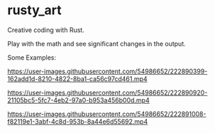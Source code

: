 # rusty_art

Creative coding with Rust. 

Play with the math and see significant changes in the output.

Some Examples:



https://user-images.githubusercontent.com/54986652/222890399-162add1d-8210-4822-8ba1-ca56c97cd461.mp4





https://user-images.githubusercontent.com/54986652/222890920-21105bc5-5fc7-4eb2-97a0-b953a456b00d.mp4





https://user-images.githubusercontent.com/54986652/222891008-f82119e1-3abf-4c8d-953b-8a44e6d55692.mp4




